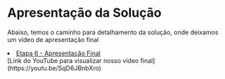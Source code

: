 # Apresentação da Solução

Abaixo, temos o caminho para detalhamento da solução, onde deixamos um vídeo de apresentação final

<li><a href="docs/6-Apresentação do Projeto.md"> Etapa 6 -  Apresentação Final</a></li>
[Link do YouTube para visualizar nosso vídeo final](https://youtu.be/SqD6JBnbXro)
